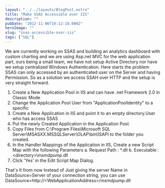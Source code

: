 ```yaml
---
layout: "../../layouts/BlogPost.astro"
title: "Make SSAS Accessible over IIS"
description: ""
pubDate: "2012-11-06T16:12:18.000Z"
heroImage: ""
slug: "ssas-accessible-over-iis"
tags: ["SQL"]
---
```


We are currently working on SSAS and building an analytics dashboard with custom charting and we are using Asp.net MVC for the web application part, ours being a small team, we have not setup Active Directory nor have we setup centralized Windows Authentication.
Here starts the problem SSAS can only accessed by an authenticated user on the Server and having Permission.
So as a solution we access SSAH over HTTP and the setup is very straight forward.
1. Create a New Application Pool in IIS and can have .net Framework 2.0 in Classic Mode
2. Change the Application Pool User from "ApplicationPoolIdentity" to a specific  
3. Create a New Application in IIS and point it to an empty directory.User who has access SSAS
4. Put the newly Created Application in the Application Pool.
5. Copy Files from C:\Program Files\Microsoft SQL Server\MSASXX.MSSQLServer\OLAP\bin\ISAPI to the folder you created.
6. In the Handler Mappings of the Application in IIS, Create a new Script Map with the following Parameters
   a. Request Path : *.dll
   b. Executable : &lt;directory&gt;\msmdpump.dll
7. Click 'Yes' in the Edit Script Map Dialog.

That's It from now Instead of Just giving the server Name in DataSource=Server of your connection string, you can use DataSource=http://&lt;WebApplicationAddress&gt;/msmdpump.dll
